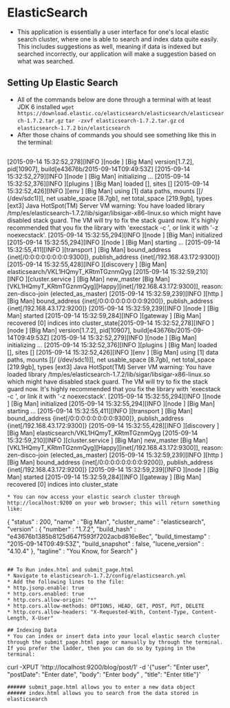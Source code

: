# ElasticSearch
* This application is essentially a user interface for one's local elastic search cluster, where one is able to search and index data quite easily. This includes suggestions as well, meaning if data is indexed but searched incorrectly, our application will make a suggestion based on what was searched.

## Setting Up Elastic Search
* All of the commands below are done through a terminal with at least JDK 6 installed 
```wget https://download.elastic.co/elasticsearch/elasticsearch/elasticsearch-1.7.2.tar.gz```
```tar -zxvf elasticsearch-1.7.2.tar.gz```
```cd elasticsearch-1.7.2```
```bin/elasticsearch```
* After those chains of commands you should see something like this in the terminal:
  ```
[2015-09-14 15:32:52,278][INFO ][node                     ] [Big Man] version[1.7.2], pid[10907], build[e43676b/2015-09-14T09:49:53Z]
[2015-09-14 15:32:52,279][INFO ][node                     ] [Big Man] initializing ...
[2015-09-14 15:32:52,376][INFO ][plugins                  ] [Big Man] loaded [], sites []
[2015-09-14 15:32:52,426][INFO ][env                      ] [Big Man] using [1] data paths, mounts [[/ (/dev/sdc1)]], net usable_space [8.7gb], net total_space [219.9gb], types [ext3]
Java HotSpot(TM) Server VM warning: You have loaded library /tmp/es/elasticsearch-1.7.2/lib/sigar/libsigar-x86-linux.so which might have disabled stack guard. The VM will try to fix the stack guard now.
It's highly recommended that you fix the library with 'execstack -c <libfile>', or link it with '-z noexecstack'.
[2015-09-14 15:32:55,294][INFO ][node                     ] [Big Man] initialized
[2015-09-14 15:32:55,294][INFO ][node                     ] [Big Man] starting ...
[2015-09-14 15:32:55,411][INFO ][transport                ] [Big Man] bound_address {inet[/0:0:0:0:0:0:0:0:9300]}, publish_address {inet[/192.168.43.172:9300]}
[2015-09-14 15:32:55,428][INFO ][discovery                ] [Big Man] elasticsearch/VKL1HQmyT_KRtmTGznmQyg
[2015-09-14 15:32:59,210][INFO ][cluster.service          ] [Big Man] new_master [Big Man][VKL1HQmyT_KRtmTGznmQyg][Happy][inet[/192.168.43.172:9300]], reason: zen-disco-join (elected_as_master)
[2015-09-14 15:32:59,239][INFO ][http                     ] [Big Man] bound_address {inet[/0:0:0:0:0:0:0:0:9200]}, publish_address {inet[/192.168.43.172:9200]}
[2015-09-14 15:32:59,239][INFO ][node                     ] [Big Man] started
[2015-09-14 15:32:59,284][INFO ][gateway                  ] [Big Man] recovered [0] indices into cluster_state[2015-09-14 15:32:52,278][INFO ][node                     ] [Big Man] version[1.7.2], pid[10907], build[e43676b/2015-09-14T09:49:53Z]
[2015-09-14 15:32:52,279][INFO ][node                     ] [Big Man] initializing ...
[2015-09-14 15:32:52,376][INFO ][plugins                  ] [Big Man] loaded [], sites []
[2015-09-14 15:32:52,426][INFO ][env                      ] [Big Man] using [1] data paths, mounts [[/ (/dev/sdc1)]], net usable_space [8.7gb], net total_space [219.9gb], types [ext3]
Java HotSpot(TM) Server VM warning: You have loaded library /tmp/es/elasticsearch-1.7.2/lib/sigar/libsigar-x86-linux.so which might have disabled stack guard. The VM will try to fix the stack guard now.
It's highly recommended that you fix the library with 'execstack -c <libfile>', or link it with '-z noexecstack'.
[2015-09-14 15:32:55,294][INFO ][node                     ] [Big Man] initialized
[2015-09-14 15:32:55,294][INFO ][node                     ] [Big Man] starting ...
[2015-09-14 15:32:55,411][INFO ][transport                ] [Big Man] bound_address {inet[/0:0:0:0:0:0:0:0:9300]}, publish_address {inet[/192.168.43.172:9300]}
[2015-09-14 15:32:55,428][INFO ][discovery                ] [Big Man] elasticsearch/VKL1HQmyT_KRtmTGznmQyg
[2015-09-14 15:32:59,210][INFO ][cluster.service          ] [Big Man] new_master [Big Man][VKL1HQmyT_KRtmTGznmQyg][Happy][inet[/192.168.43.172:9300]], reason: zen-disco-join (elected_as_master)
[2015-09-14 15:32:59,239][INFO ][http                     ] [Big Man] bound_address {inet[/0:0:0:0:0:0:0:0:9200]}, publish_address {inet[/192.168.43.172:9200]}
[2015-09-14 15:32:59,239][INFO ][node                     ] [Big Man] started
[2015-09-14 15:32:59,284][INFO ][gateway                  ] [Big Man] recovered [0] indices into cluster_state
  ```
* You can now access your elastic search cluster through http://localhost:9200 on your web browser; this will return something like:
  ```
  {
    "status" : 200,
    "name" : "Big Man",
    "cluster_name" : "elasticsearch",
    "version" : {
      "number" : "1.7.2",
      "build_hash" : "e43676b1385b8125d647f593f7202acbd816e8ec",
      "build_timestamp" : "2015-09-14T09:49:53Z",
      "build_snapshot" : false,
      "lucene_version" : "4.10.4"
    },
    "tagline" : "You Know, for Search"
  }
  ```

## To Run index.html and submit_page.html
* Navigate to elasticsearch-1.7.2/config/elasticsearch.yml
* Add the following lines to the file:
  * http.jsonp.enable: true
  * http.cors.enabled: true
  * http.cors.allow-origin: "*"
  * http.cors.allow-methods: OPTIONS, HEAD, GET, POST, PUT, DELETE
  * http.cors.allow-headers: "X-Requested-With, Content-Type, Content-Length, X-User"

## Indexing Data
* You can index or insert data into your local elastic search cluster through the submit_page.html page or manually by through the terminal. If you prefer the ladder, then you can do so by typing in the terminal:
  ```
  curl -XPUT 'http://localhost:9200/blog/post/1' -d '{"user": "Enter user", "postDate": "Enter date", "body": "Enter body" , "title": "Enter title"}'
  ```
###### submit_page.html allows you to enter a new data object
###### index.html allows you to search from the data stored in elasticsearch
